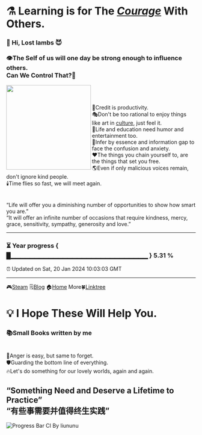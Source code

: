 # ⚗️ Learning is for The *[Courage](https://steamcommunity.com/profiles/76561198179920187)* With Others.
### 🌱 Hi, Lost lambs 😈<br/><br/>👁️The Self of us will one day be strong enough to influence others.<br/>Can We Control That?👿
<img align="left" src="https://github.com/VoluntieTsai/VoluntieTsai/blob/main/Elias.png" height="225" width="auto" ><br/><br/><br/>
🤝Credit is productivity.  
🎭Don't be too rational to enjoy things like art in [culture](https://steamcommunity.com/profiles/76561198179920187), just feel it.  
👻Life and education need humor and entertainment too.  
💬Infer by essence and information gap to face the confusion and anxiety.  
❤️The things you chain yourself to, are the things that set you free.  
🌎Even if only malicious voices remain, don't ignore kind people.  
🕯️Time flies so fast, we will meet again.  
<br/><br/>
“Life will offer you a diminishing number of opportunities to show how smart you are.”  
“It will offer an infinite number of occasions that require kindness, mercy, grace, sensitivity, sympathy, generosity and love.”

---
### ⏳ Year progress { █▁▁▁▁▁▁▁▁▁▁▁▁▁▁▁▁▁▁▁▁▁▁▁▁▁▁▁▁▁ } 5.31 %
⏰ Updated on Sat, 20 Jan 2024 10:03:03 GMT

---
🎮[Steam](https://steamcommunity.com/profiles/76561198179920187) 🗒️[Blog](https://steamcommunity.com/profiles/76561198179920187) 🏠[Home](https://steamcommunity.com/profiles/76561198179920187) More🍀[Linktree](https://linktr.ee/)
# 💡 I Hope These Will Help You.
### 📚Small Books written by me<br/><br/>
🍃Anger is easy, but same to forget.<br/>
🛡️Guarding the bottom line of everything.<br/>
🔥Let's do something for our lovely worlds, again and again.
## “Something Need and Deserve a Lifetime to Practice”<br>“有些事需要并值得终生实践”
![Progress Bar CI By liununu](https://github.com/liununu/liununu/workflows/Progress%20Bar%20CI/badge.svg)
